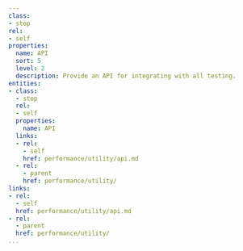 ```yaml
---
class:
- stop
rel:
- self
properties:
  name: API
  sort: 5
  level: 2
  description: Provide an API for integrating with all testing.
entities:
- class:
  - stop
  rel:
  - self
  properties:
    name: API
  links:
  - rel:
    - self
    href: performance/utility/api.md
  - rel:
    - parent
    href: performance/utility/
links:
- rel:
  - self
  href: performance/utility/api.md
- rel:
  - parent
  href: performance/utility/
...
```

